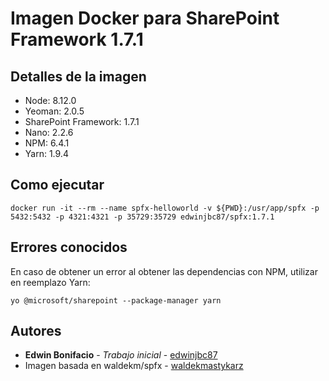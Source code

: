# Imagen Docker para SharePoint Framework 1.7.1

## Detalles de la imagen
* Node: 8.12.0
* Yeoman: 2.0.5
* SharePoint Framework: 1.7.1
* Nano: 2.2.6
* NPM: 6.4.1
* Yarn: 1.9.4

## Como ejecutar
```
docker run -it --rm --name spfx-helloworld -v ${PWD}:/usr/app/spfx -p 5432:5432 -p 4321:4321 -p 35729:35729 edwinjbc87/spfx:1.7.1
```

## Errores conocidos
En caso de obtener un error al obtener las dependencias con NPM, utilizar en reemplazo Yarn: 
```
yo @microsoft/sharepoint --package-manager yarn
```

## Autores
* **Edwin Bonifacio** - *Trabajo inicial* - [edwinjbc87](https://github.com/edwinjbc87)
* Imagen basada en waldekm/spfx - [waldekmastykarz](https://github.com/waldekmastykarz)
